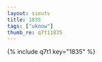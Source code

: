 ```yaml
--- 
layout: sieutv
title: 1835
tags: ["uknow"]
thumb_re: q7t11835
---
```

{% include q7t1 key="1835" %} 
